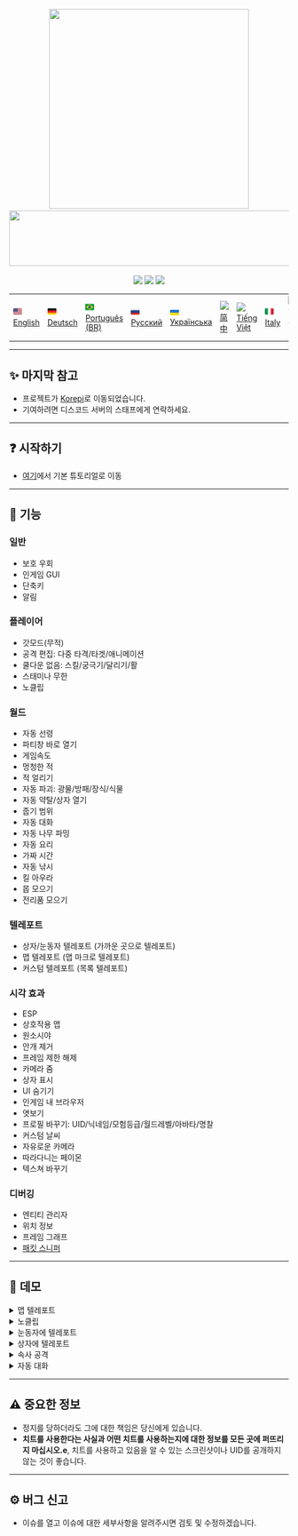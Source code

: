 <p align="center">
  <a href="#"><img width="360" height="360" src="https://media.discordapp.net/attachments/1033549666769449002/1107009612210765955/matches.png"></a>
  <a href="#"><img width="650" height="100" src="https://share.creavite.co/FBkHy3zbN4CgWCr0.gif"></a>
</p>

<p align="center">
	<a href="https://github.com/Korepi/keyauth-cpp-library/releases"><img src="https://img.shields.io/github/downloads/Korepi/keyauth-cpp-library/total.svg?style=for-the-badge&color=darkcyan"></a>
	<a href="https://github.com/Korepi/Korepi/graphs/contributors"><img src="https://img.shields.io/github/contributors/Korepi/Korepi?style=for-the-badge&color=darkcyan"></a>
	<a href="https://discord.gg/cottonbuds"><img src="https://img.shields.io/discord/440536354544156683?label=Discord&logo=discord&style=for-the-badge&color=darkviolet"></a>
</p>

<div align="center">
<table>
  <tr>
    <td valign="center"><a href="README.md"><img src="https://github.com/twitter/twemoji/blob/master/assets/svg/1f1fa-1f1f8.svg" width="16"/> English</td>
    <td valign="center"><a href="README_de-de.md"><img src="https://github.com/twitter/twemoji/blob/master/assets/svg/1f1e9-1f1ea.svg" width="16"/> Deutsch</a></td>
    <td valign="center"><a href="README_pt-br.md"><img src="https://github.com/twitter/twemoji/blob/master/assets/svg/1f1e7-1f1f7.svg" width="16"/> Português (BR)</a></td>
    <td valign="center"><a href="README_ru-ru.md"><img src="https://github.com/twitter/twemoji/blob/master/assets/svg/1f1f7-1f1fa.svg" width="16"/> Русский</a></td>
    <td valign="center"><a href="README_ua-ua.md"><img src="https://github.com/Andrew1397/Ukraine/blob/main/Flag_of_Ukraine.png" width="16"/> Українська</a></td>
    <td valign="center"><a href="README_zh-cn.md"><img src="https://em-content.zobj.net/thumbs/120/twitter/351/flag-china_1f1e8-1f1f3.png" width="16"/> 简中</a></td>
    <td valign="center"><a href="README_vi-vn.md"><img src="https://em-content.zobj.net/thumbs/160/twitter/53/flag-for-vietnam_1f1fb-1f1f3.png" width="16"/> Tiếng Việt</a></td>
    <td valign="center"><a href="README_it-it.md"><img src="https://github.com/twitter/twemoji/blob/master/assets/svg/1f1ee-1f1f9.svg" width="16"/> Italy</a></td>
    <td valign="center"><img src="https://em-content.zobj.net/source/twitter/53/flag-for-south-korea_1f1f0-1f1f7.png" width="16"/> 한국어</td>
  </tr>
</table>
</div>

---

## ✨ 마지막 참고
- 프로젝트가 [Korepi](https://github.com/Korepi/Korepi-Private-Repo)로 이동되었습니다.
- 기여하려면 디스코드 서버의 스태프에게 연락하세요.

---

## ❓ 시작하기

- [여기](https://github.com/Korepi/Korepi-Tutorial)에서 기본 튜토리얼로 이동

---
## 🎨 기능

### 일반
- 보호 우회
- 인게임 GUI
- 단축키
- 알림
### 플레이어
- 갓모드(무적)
- 공격 편집: 다중 타격/타겟/애니메이션
- 쿨다운 없음: 스킬/궁극기/달리기/활
- 스태미나 무한
- 노클립

### 월드
- 자동 선령
- 파티창 바로 열기
- 게임속도
- 멍청한 적
- 적 얼리기
- 자동 파괴: 광물/방패/장식/식물
- 자동 약탈/상자 열기
- 줍기 범위
- 자동 대화
- 자동 나무 파밍
- 자동 요리
- 가짜 시간
- 자동 낚시
- 킬 아우라
- 몹 모으기
- 전리품 모으기

### 텔레포트
- 상자/눈동자 텔레포트 (가까운 곳으로 텔레포트)
- 맵 텔레포트 (맵 마크로 텔레포트)
- 커스텀 텔레포트 (목록 텔레포트)

### 시각 효과
- ESP
- 상호작용 맵
- 원소시야
- 안개 제거
- 프레임 제한 해제
- 카메라 줌
- 상자 표시
- UI 숨기기
- 인게임 내 브라우저
- 엿보기
- 프로필 바꾸기: UID/닉네임/모험등급/월드레벨/아바타/명찰
- 커스텀 날씨
- 자유로운 카메라
- 따라다니는 페이몬
- 텍스쳐 바꾸기

### 디버깅
- 엔티티 관리자
- 위치 정보
- 프레임 그래프
- [패킷 스니퍼](https://github.com/Akebi-Group/Akebi-PacketSniffer)

---
## 🎣 데모

<details>
  <summary>맵 텔레포트</summary>
  <img src="https://github.com/CallowBlack/gif-demos/blob/main/genshin-cheat/map-teleport-demo.gif"/>
</details>
<details>
  <summary>노클립</summary>
  <img src="https://github.com/CallowBlack/gif-demos/blob/main/genshin-cheat/noclip-demo.gif"/>
</details>
<details>
  <summary>눈동자에 텔레포트</summary>
  <img src="https://github.com/CallowBlack/gif-demos/blob/main/genshin-cheat/oculi-teleport-demo.gif"/>
</details>
<details>
  <summary>상자에 텔레포트</summary>
  <img src="https://github.com/CallowBlack/gif-demos/blob/main/genshin-cheat/chest-teleport-demo.gif"/>
</details>
<details>
  <summary>속사 공격</summary>
  <img src="https://github.com/CallowBlack/gif-demos/blob/main/genshin-cheat/rapid-fire-demo.gif"/>
</details>
<details>
  <summary>자동 대화</summary>
  <img src="https://github.com/CallowBlack/gif-demos/blob/main/genshin-cheat/auto-talk-demo.gif"/>
</details>

---
## ⚠ 중요한 정보
- 정지를 당하더라도 그에 대한 책임은 당신에게 있습니다.
- **치트를 사용한다는 사실과 어떤 치트를 사용하는지에 대한 정보를 모든 곳에 퍼뜨리지 마십시오.e**, 치트를 사용하고 있음을 알 수 있는 스크린샷이나 UID를 공개하지 않는 것이 좋습니다.

---
## ⚙ 버그 신고
- 이슈를 열고 이슈에 대한 세부사항을 알려주시면 검토 및 수정하겠습니다.